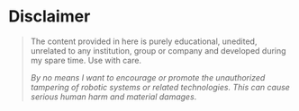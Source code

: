 
# Disclaimer

>The content provided in here is purely educational, unedited, unrelated to any institution, group or company and developed during my spare time. Use with care.
>
>*By no means I want to encourage or promote the unauthorized tampering of robotic systems or related technologies. This can cause serious human harm and material damages*.
